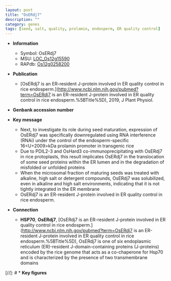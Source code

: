 ```yaml
---
layout: post
title: "OsERdj7"
description: ""
category: genes
tags: [seed, salt, quality, prolamin, endosperm, ER quality control]
---
```


* **Information**  
    + Symbol: OsERdj7  
    + MSU: [LOC_Os12g15590](http://rice.uga.edu/cgi-bin/ORF_infopage.cgi?orf=LOC_Os12g15590)  
    + RAPdb: [Os12g0258200](https://rapdb.dna.affrc.go.jp/locus/?name=Os12g0258200)  

* **Publication**  
    + [OsERdj7 is an ER-resident J-protein involved in ER quality control in rice endosperm.](http://www.ncbi.nlm.nih.gov/pubmed?term=OsERdj7 is an ER-resident J-protein involved in ER quality control in rice endosperm.%5BTitle%5D), 2019, J Plant Physiol.

* **Genbank accession number**  

* **Key message**  
    + Next, to investigate its role during seed maturation, expression of OsERdj7 was specifically downregulated using RNA interference (RNAi) under the control of the endosperm-specific 16<U+2009>kDa prolamin promoter in transgenic rice
    + Due to PDIL2-3 and OsHard3 co-immunoprecipitating with OsERdj7 in rice protoplasts, this result implicates OsERdj7 in the translocation of some seed proteins within the ER lumen and in the degradation of misfolded or unfolded proteins
    + When the microsomal fraction of maturing seeds was treated with alkaline, high salt or detergent compounds, OsERdj7 was solubilized, even in alkaline and high salt environments, indicating that it is not tightly integrated in the ER membrane
    + OsERdj7 is an ER-resident J-protein involved in ER quality control in rice endosperm.

* **Connection**  
    + __HSP70__, __OsERdj7__, [OsERdj7 is an ER-resident J-protein involved in ER quality control in rice endosperm.](http://www.ncbi.nlm.nih.gov/pubmed?term=OsERdj7 is an ER-resident J-protein involved in ER quality control in rice endosperm.%5BTitle%5D), OsERdj7 is one of six endoplasmic reticulum (ER)-resident J-domain-containing proteins (J-proteins) encoded by the rice genome that acts as a co-chaperone for Hsp70 and is characterized by the presence of two transmembrane domains

[//]: # * **Key figures**  


